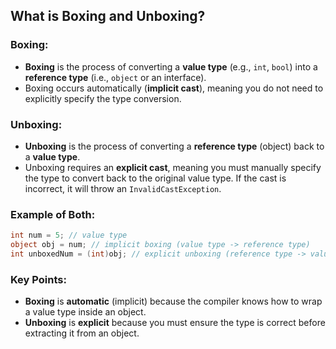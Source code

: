 ## What is **Boxing** and **Unboxing**?

### **Boxing**:
- **Boxing** is the process of converting a **value type** (e.g., `int`, `bool`) into a **reference type** (i.e., `object` or an interface).
- Boxing occurs automatically (**implicit cast**), meaning you do not need to explicitly specify the type conversion.
  
### **Unboxing**:
- **Unboxing** is the process of converting a **reference type** (object) back to a **value type**.
- Unboxing requires an **explicit cast**, meaning you must manually specify the type to convert back to the original value type. If the cast is incorrect, it will throw an `InvalidCastException`.

### Example of Both:
```csharp
int num = 5; // value type
object obj = num; // implicit boxing (value type -> reference type)
int unboxedNum = (int)obj; // explicit unboxing (reference type -> value type)
```

### Key Points:
- **Boxing** is **automatic** (implicit) because the compiler knows how to wrap a value type inside an object.
- **Unboxing** is **explicit** because you must ensure the type is correct before extracting it from an object.
